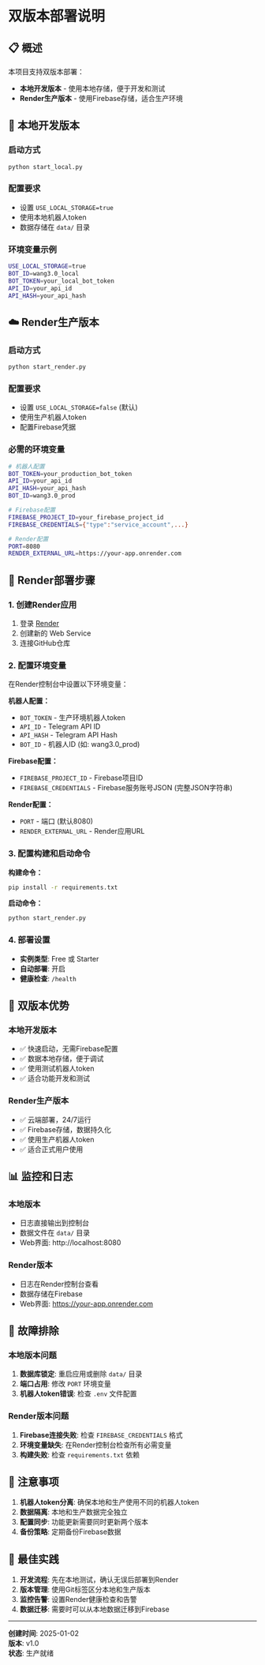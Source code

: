 # 双版本部署说明

## 📋 概述

本项目支持双版本部署：
- **本地开发版本** - 使用本地存储，便于开发和测试
- **Render生产版本** - 使用Firebase存储，适合生产环境

## 🔧 本地开发版本

### 启动方式
```bash
python start_local.py
```

### 配置要求
- 设置 `USE_LOCAL_STORAGE=true`
- 使用本地机器人token
- 数据存储在 `data/` 目录

### 环境变量示例
```bash
USE_LOCAL_STORAGE=true
BOT_ID=wang3.0_local
BOT_TOKEN=your_local_bot_token
API_ID=your_api_id
API_HASH=your_api_hash
```

## ☁️ Render生产版本

### 启动方式
```bash
python start_render.py
```

### 配置要求
- 设置 `USE_LOCAL_STORAGE=false` (默认)
- 使用生产机器人token
- 配置Firebase凭据

### 必需的环境变量
```bash
# 机器人配置
BOT_TOKEN=your_production_bot_token
API_ID=your_api_id
API_HASH=your_api_hash
BOT_ID=wang3.0_prod

# Firebase配置
FIREBASE_PROJECT_ID=your_firebase_project_id
FIREBASE_CREDENTIALS={"type":"service_account",...}

# Render配置
PORT=8080
RENDER_EXTERNAL_URL=https://your-app.onrender.com
```

## 🚀 Render部署步骤

### 1. 创建Render应用
1. 登录 [Render](https://render.com)
2. 创建新的 Web Service
3. 连接GitHub仓库

### 2. 配置环境变量
在Render控制台中设置以下环境变量：

**机器人配置：**
- `BOT_TOKEN` - 生产环境机器人token
- `API_ID` - Telegram API ID
- `API_HASH` - Telegram API Hash
- `BOT_ID` - 机器人ID (如: wang3.0_prod)

**Firebase配置：**
- `FIREBASE_PROJECT_ID` - Firebase项目ID
- `FIREBASE_CREDENTIALS` - Firebase服务账号JSON (完整JSON字符串)

**Render配置：**
- `PORT` - 端口 (默认8080)
- `RENDER_EXTERNAL_URL` - Render应用URL

### 3. 配置构建和启动命令
**构建命令：**
```bash
pip install -r requirements.txt
```

**启动命令：**
```bash
python start_render.py
```

### 4. 部署设置
- **实例类型**: Free 或 Starter
- **自动部署**: 开启
- **健康检查**: `/health`

## 🔄 双版本优势

### 本地开发版本
- ✅ 快速启动，无需Firebase配置
- ✅ 数据本地存储，便于调试
- ✅ 使用测试机器人token
- ✅ 适合功能开发和测试

### Render生产版本
- ✅ 云端部署，24/7运行
- ✅ Firebase存储，数据持久化
- ✅ 使用生产机器人token
- ✅ 适合正式用户使用

## 📊 监控和日志

### 本地版本
- 日志直接输出到控制台
- 数据文件在 `data/` 目录
- Web界面: http://localhost:8080

### Render版本
- 日志在Render控制台查看
- 数据存储在Firebase
- Web界面: https://your-app.onrender.com

## 🔧 故障排除

### 本地版本问题
1. **数据库锁定**: 重启应用或删除 `data/` 目录
2. **端口占用**: 修改 `PORT` 环境变量
3. **机器人token错误**: 检查 `.env` 文件配置

### Render版本问题
1. **Firebase连接失败**: 检查 `FIREBASE_CREDENTIALS` 格式
2. **环境变量缺失**: 在Render控制台检查所有必需变量
3. **构建失败**: 检查 `requirements.txt` 依赖

## 📝 注意事项

1. **机器人token分离**: 确保本地和生产使用不同的机器人token
2. **数据隔离**: 本地和生产数据完全独立
3. **配置同步**: 功能更新需要同时更新两个版本
4. **备份策略**: 定期备份Firebase数据

## 🎯 最佳实践

1. **开发流程**: 先在本地测试，确认无误后部署到Render
2. **版本管理**: 使用Git标签区分本地和生产版本
3. **监控告警**: 设置Render健康检查和告警
4. **数据迁移**: 需要时可以从本地数据迁移到Firebase

---

**创建时间**: 2025-01-02  
**版本**: v1.0  
**状态**: 生产就绪
